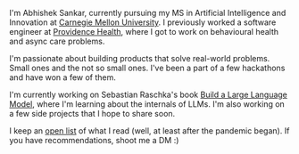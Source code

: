 I'm Abhishek Sankar, currently pursuing my MS in Artificial Intelligence and Innovation at [Carnegie Mellon University](https://www.cmu.edu/).
I previously worked a software engineer at [Providence Health](https://www.linkedin.com/company/providence-india/), where I got to work on behavioural health and async care problems.

I'm passionate about building products that solve real-world problems. Small ones and the not so small ones. I've been a part of a few hackathons and have won a few of them.

I'm currently working on Sebastian Raschka's book [Build a Large Language Model](https://www.amazon.com/Build-Large-Language-Model-Scratch/dp/1633437167), where I'm learning about the internals of LLMs. I'm also working on a few side projects that I hope to share soon.

I keep an [open list](https://abhisheksankar.com/reading) of what I read (well, at least after the pandemic began). If you have recommendations, shoot me a DM :\)
